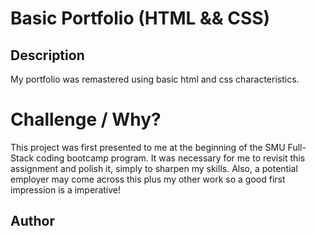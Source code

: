 # Basic Portfolio (HTML && CSS)

## Description 

My portfolio was remastered using basic html and css characteristics.

# Challenge / Why? 

This project was first presented to me at the beginning of the SMU Full-Stack coding bootcamp program. It was necessary for me to revisit this assignment and polish it, simply to sharpen my skills. Also, a potential employer may come across this plus my other work so a good first impression is a imperative!



## Author 

